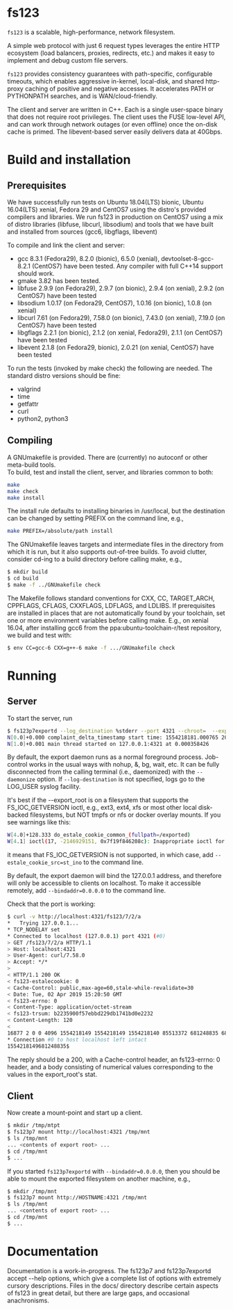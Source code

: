 # fs123

`fs123` is a scalable, high-performance, network filesystem.

A simple web protocol with just 6 request types
leverages the entire HTTP ecosystem (load balancers,
proxies, redirects, etc.) and makes it easy to implement and
debug custom file servers.

`fs123` provides consistency guarantees
with path-specific, configurable timeouts, which enables
aggressive in-kernel, local-disk, and shared http-proxy
caching of positive and negative accesses. It accelerates PATH
or PYTHONPATH searches, and is WAN/cloud-friendly.

The client and server are written in C++. Each is a single
user-space binary that does not require root privileges.
The client uses the FUSE low-level API, and can work through
network outages (or even offline) once the on-disk cache is
primed.  The libevent-based server easily delivers data
at 40Gbps.

# Build and installation

## Prerequisites

We have successfully run tests on Ubuntu 18.04(LTS) bionic, Ubuntu 16.04(LTS) xenial,
Fedora 29 and CentOS7 using the distro's provided compilers and libraries.  We run fs123 in production
on CentOS7 using a mix of distro libraries (libfuse, libcurl, libsodium) and tools
that we have built and installed from sources (gcc6, libgflags, libevent)

To compile and link the client and server:

- gcc
    8.3.1 (Fedora29), 8.2.0 (bionic), 6.5.0 (xenial), devtoolset-8-gcc-8.2.1 (CentOS7) have been tested. Any compiler with full C++14 support should work.
- gmake
    3.82 has been tested.
- libfuse
    2.9.9 (on Fedora29), 2.9.7 (on bionic), 2.9.4 (on xenial), 2.9.2 (on CentOS7) have been tested
- libsodium
    1.0.17 (on Fedora29, CentOS7), 1.0.16 (on bionic), 1.0.8 (on xenial)
- libcurl
    7.61 (on Fedora29), 7.58.0 (on bionic), 7.43.0 (on xenial), 7.19.0 (on CentOS7) have been tested
- libgflags
    2.2.1 (on bionic), 2.1.2 (on xenial, Fedora29), 2.1.1 (on CentOS7) have been tested
- libevent
    2.1.8 (on Fedora29, bionic), 2.0.21 (on xenial, CentOS7) have been tested
    
To run the tests (invoked by make check) the following are needed.  The standard distro versions should be fine:

- valgrind
- time 
- getfattr
- curl
- python2, python3

## Compiling

A GNUmakefile is provided.  There are (currently) no autoconf or
other meta-build tools.  
To build, test and install the client, server, and libraries common to both:

```bash
make
make check
make install
```

The install rule defaults to installing binaries in /usr/local, but
the destination can be changed by setting PREFIX on the command line,
e.g.,


```bash
make PREFIX=/absolute/path install
```

The GNUmakefile leaves targets and intermediate files in the
directory from which it is run, but it also supports out-of-tree
builds.  To avoid clutter, consider cd-ing to a build directory
before calling make, e.g.,
```bash
$ mkdir build
$ cd build
$ make -f ../GNUmakefile check
```

The Makefile follows standard conventions
for CXX, CC, TARGET_ARCH, CPPFLAGS, CFLAGS, CXXFLAGS, LDFLAGS, and LDLIBS.
If prerequisites are installed in places that are not
automatically found by your toolchain, set one or more environment
variables before calling make.  E.g., on xenial 16.04, after installing
gcc6 from the ppa:ubuntu-toolchain-r/test repository, we build and test with:
```bash
$ env CC=gcc-6 CXX=g++-6 make -f .../GNUmakefile check
```

# Running

## Server

To start the server, run
```bash
$ fs123p7exportd --log_destination %stderr --port 4321 --chroot=  --export_root=/some/where
N[0.0]+0.000 complaint_delta_timestamp start time: 1554218181.000765 2019-04-02 15:16:21+0000
N[1.0]+0.001 main thread started on 127.0.0.1:4321 at 0.000358426
```

By default, the export daemon runs as a normal foreground process.  Job-control works
in the usual ways with nohup, &, bg, wait, etc.  It can be fully disconnected
from the calling terminal (i.e., daemonized) with the `--daemonize` option.  If `--log-destination`
is not specified, logs go to the LOG_USER syslog facility.

It's best if the --export_root is on a filesystem that supports the
FS_IOC_GETVERSION ioctl, e.g., ext3, ext4, xfs or most other local
disk-backed filesystems, but NOT tmpfs or nfs or docker overlay
mounts.  If you see warnings like this:
```bash
W[4.0]+128.333 do_estale_cookie_common_(fullpath=/exported)
W[4.1] ioctl(17, -2146929151, 0x7f19f846208c): Inappropriate ioctl for device
```
it means that FS_IOC_GETVERSION is not supported, in which case, add
`--estale_cookie_src=st_ino` to the command line.

By default, the export daemon will bind the 127.0.0.1 address, and therefore will
only be accessible to clients on localhost.  To make it accessible remotely, add
`--bindaddr=0.0.0.0` to the command line.


Check that the port is working:
```bash
$ curl -v http://localhost:4321/fs123/7/2/a
*   Trying 127.0.0.1...
* TCP_NODELAY set
* Connected to localhost (127.0.0.1) port 4321 (#0)
> GET /fs123/7/2/a HTTP/1.1
> Host: localhost:4321
> User-Agent: curl/7.58.0
> Accept: */*
> 
< HTTP/1.1 200 OK
< fs123-estalecookie: 0
< Cache-Control: public,max-age=60,stale-while-revalidate=30
< Date: Tue, 02 Apr 2019 15:20:50 GMT
< fs123-errno: 0
< Content-Type: application/octet-stream
< fs123-trsum: b2235900f57ebbd229db1741bd0e2232
< Content-Length: 120
< 
16877 2 0 0 4096 1554218149 1554218149 1554218140 85513372 681248835 681248835 746338405 60 8 4096 0
* Connection #0 to host localhost left intact
1554218149681248835$
```
The reply should be a 200, with a Cache-control header, an fs123-errno: 0 header,
and a body consisting of numerical values corresponding to the values in the export_root's
stat.

## Client
Now create a mount-point and start up a client.
```bash
$ mkdir /tmp/mtpt
$ fs123p7 mount http://localhost:4321 /tmp/mnt
$ ls /tmp/mnt
... <contents of export root> ...
$ cd /tmp/mnt
$ ...
```

If you started `fs123p7exportd` with `--bindaddr=0.0.0.0`, then you should be able
to mount the exported filesystem on another machine, e.g.,
```bash
$ mkdir /tmp/mnt
$ fs123p7 mount http://HOSTNAME:4321 /tmp/mnt
$ ls /tmp/mnt
... <contents of export root> ...
$ cd /tmp/mnt
$ ...
```
# Documentation

Documentation is a work-in-progress.  The fs123p7 and fs123p7exportd
accept --help options, which give a complete list of options with
extremely cursory descriptions.  Files in the docs/ directory describe
certain aspects of fs123 in great detail, but there are large gaps,
and occasional anachronisms.
